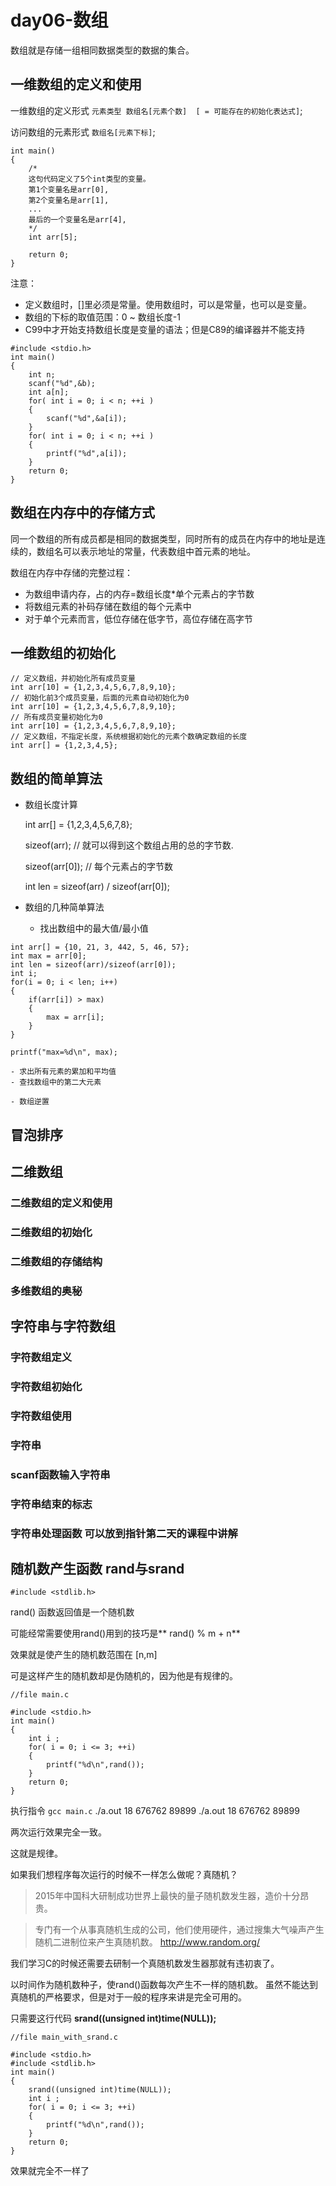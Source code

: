 # day06-数组

数组就是存储一组相同数据类型的数据的集合。

## 一维数组的定义和使用


一维数组的定义形式  `元素类型 数组名[元素个数]  [ = 可能存在的初始化表达式]`;

访问数组的元素形式  `数组名[元素下标]`;

```
int main()
{
    /*
    这句代码定义了5个int类型的变量。
    第1个变量名是arr[0],
    第2个变量名是arr[1],
    ...
    最后的一个变量名是arr[4],
    */
    int arr[5];
    
    return 0;
}
```



注意：
* 定义数组时，[]里必须是常量。使用数组时，可以是常量，也可以是变量。
* 数组的下标的取值范围：0 ~ 数组长度-1
* C99中才开始支持数组长度是变量的语法；但是C89的编译器并不能支持

```
#include <stdio.h>
int main()
{
    int n;
    scanf("%d",&b);
    int a[n];
    for( int i = 0; i < n; ++i )
    {
        scanf("%d",&a[i]);
    }
    for( int i = 0; i < n; ++i )
    {
        printf("%d",a[i]);
    }    
    return 0;
}

```




## 数组在内存中的存储方式

同一个数组的所有成员都是相同的数据类型，同时所有的成员在内存中的地址是连续的，数组名可以表示地址的常量，代表数组中首元素的地址。

数组在内存中存储的完整过程：

* 为数组申请内存，占的内存=数组长度*单个元素占的字节数
* 将数组元素的补码存储在数组的每个元素中
* 对于单个元素而言，低位存储在低字节，高位存储在高字节

## 一维数组的初始化



```
// 定义数组，并初始化所有成员变量
int arr[10] = {1,2,3,4,5,6,7,8,9,10};
// 初始化前3个成员变量，后面的元素自动初始化为0
int arr[10] = {1,2,3,4,5,6,7,8,9,10};
// 所有成员变量初始化为0
int arr[10] = {1,2,3,4,5,6,7,8,9,10};
// 定义数组，不指定长度，系统根据初始化的元素个数确定数组的长度
int arr[] = {1,2,3,4,5};
```



## 数组的简单算法
* 数组长度计算

    int arr[] = {1,2,3,4,5,6,7,8};
    
    sizeof(arr); // 就可以得到这个数组占用的总的字节数.
    
    sizeof(arr[0]); // 每个元素占的字节数

    int len = sizeof(arr) / sizeof(arr[0]);
    
* 数组的几种简单算法
    - 找出数组中的最大值/最小值
    


```
int arr[] = {10, 21, 3, 442, 5, 46, 57};    
int max = arr[0];
int len = sizeof(arr)/sizeof(arr[0]);
int i;
for(i = 0; i < len; i++)
{
    if(arr[i]) > max)
    {
        max = arr[i];
    }
}

printf("max=%d\n", max);
```



    
    - 求出所有元素的累加和平均值
    - 查找数组中的第二大元素
    
    - 数组逆置

## 冒泡排序

    
## 二维数组
    
    
### 二维数组的定义和使用


### 二维数组的初始化

### 二维数组的存储结构


### 多维数组的奥秘


## 字符串与字符数组

### 字符数组定义

### 字符数组初始化

### 字符数组使用

### 字符串

### scanf函数输入字符串


### 字符串结束的标志

### 字符串处理函数 可以放到指针第二天的课程中讲解

## 随机数产生函数 rand与srand



```
#include <stdlib.h> 

```

rand() 函数返回值是一个随机数

可能经常需要使用rand()用到的技巧是** rand() % m + n**


效果就是使产生的随机数范围在 [n,m]

可是这样产生的随机数却是伪随机的，因为他是有规律的。



```
//file main.c

#include <stdio.h>
int main()
{
    int i ;
    for( i = 0; i <= 3; ++i)
    {
        printf("%d\n",rand());
    }
    return 0;
}
```

执行指令  `gcc main.c`
./a.out
18 676762 89899
./a.out
18 676762 89899

两次运行效果完全一致。

这就是规律。

如果我们想程序每次运行的时候不一样怎么做呢？真随机？

> 2015年中国科大研制成功世界上最快的量子随机数发生器，造价十分昂贵。


> 专门有一个从事真随机生成的公司，他们使用硬件，通过搜集大气噪声产生随机二进制位来产生真随机数。
http://www.random.org/

我们学习C的时候还需要去研制一个真随机数发生器那就有违初衷了。

以时间作为随机数种子，使rand()函数每次产生不一样的随机数。
虽然不能达到真随机的严格要求，但是对于一般的程序来讲是完全可用的。

只需要这行代码 **srand((unsigned int)time(NULL));**

```
//file main_with_srand.c

#include <stdio.h>
#include <stdlib.h>
int main()
{
    srand((unsigned int)time(NULL));
    int i ;
    for( i = 0; i <= 3; ++i)
    {
        printf("%d\n",rand());
    }
    return 0;
}
```
效果就完全不一样了









